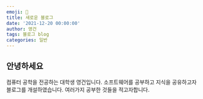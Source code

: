 ```yaml
---
emoji: 🤗
title: 새로운 블로그
date: '2021-12-20 00:00:00'
author: 영건
tags: 블로그 blog
categories: 일반
---
```


## 안녕하세요
컴퓨터 공학을 전공하는 대학생 영건입니다.
소프트웨어를 공부하고 지식을 공유하고자 블로그를 개설하였습니다.
여러가지 공부한 것들을 적고자합니다.